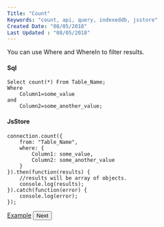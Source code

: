```yaml
---
Title: "Count"
Keywords: "count, api, query, indexeddb, jsstore"
Created Date: "08/05/2018"
Last Updated : "08/05/2018"
---
```


You can use Where and WhereIn to filter results.

#### Sql

```
Select count(*) From Table_Name;
Where
    Column1=some_value
and
    Column2=some_another_value;
```

#### JsStore

```
connection.count({
    from: "Table_Name",
    where: {
        Column1: some_value,
        Column2: some_another_value
    }
}).then(function(results) {
    //results will be array of objects.
    console.log(results);
}).catch(function(error) {
    console.log(error);
});
```

<p class="margin-top-40px text-center">
    <a class="btn info" target="_blank" href="/example/count">Example</a>
    <button class="btn info btnNext">Next</button>
</p>